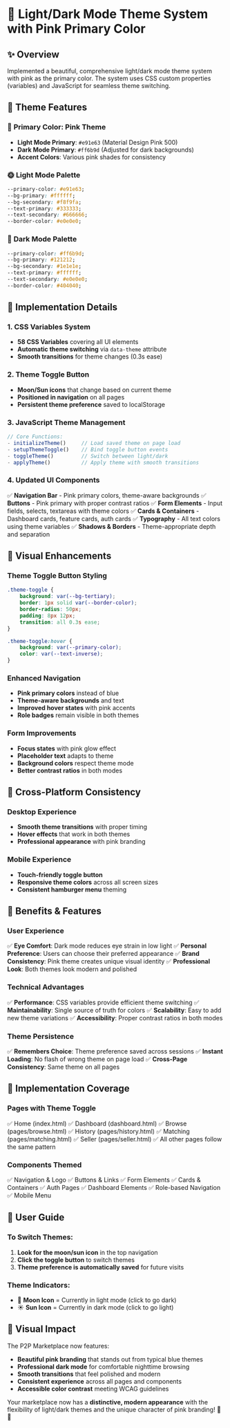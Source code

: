 # 🎨 Light/Dark Mode Theme System with Pink Primary Color

## ✨ Overview
Implemented a beautiful, comprehensive light/dark mode theme system with pink as the primary color. The system uses CSS custom properties (variables) and JavaScript for seamless theme switching.

## 🎯 Theme Features

### 🌸 **Primary Color: Pink Theme**
- **Light Mode Primary**: `#e91e63` (Material Design Pink 500)
- **Dark Mode Primary**: `#ff6b9d` (Adjusted for dark backgrounds)
- **Accent Colors**: Various pink shades for consistency

### 🌞 **Light Mode Palette**
```css
--primary-color: #e91e63;
--bg-primary: #ffffff;
--bg-secondary: #f8f9fa;
--text-primary: #333333;
--text-secondary: #666666;
--border-color: #e0e0e0;
```

### 🌙 **Dark Mode Palette**
```css
--primary-color: #ff6b9d;
--bg-primary: #121212;
--bg-secondary: #1e1e1e;
--text-primary: #ffffff;
--text-secondary: #e0e0e0;
--border-color: #404040;
```

## 🔧 Implementation Details

### **1. CSS Variables System**
- **58 CSS Variables** covering all UI elements
- **Automatic theme switching** via `data-theme` attribute
- **Smooth transitions** for theme changes (0.3s ease)

### **2. Theme Toggle Button**
- **Moon/Sun icons** that change based on current theme
- **Positioned in navigation** on all pages
- **Persistent theme preference** saved to localStorage

### **3. JavaScript Theme Management**
```javascript
// Core Functions:
- initializeTheme()     // Load saved theme on page load
- setupThemeToggle()    // Bind toggle button events
- toggleTheme()         // Switch between light/dark
- applyTheme()          // Apply theme with smooth transitions
```

### **4. Updated UI Components**
✅ **Navigation Bar** - Pink primary colors, theme-aware backgrounds
✅ **Buttons** - Pink primary with proper contrast ratios
✅ **Form Elements** - Input fields, selects, textareas with theme colors
✅ **Cards & Containers** - Dashboard cards, feature cards, auth cards
✅ **Typography** - All text colors using theme variables
✅ **Shadows & Borders** - Theme-appropriate depth and separation

## 🎨 Visual Enhancements

### **Theme Toggle Button Styling**
```css
.theme-toggle {
    background: var(--bg-tertiary);
    border: 1px solid var(--border-color);
    border-radius: 50px;
    padding: 8px 12px;
    transition: all 0.3s ease;
}

.theme-toggle:hover {
    background: var(--primary-color);
    color: var(--text-inverse);
}
```

### **Enhanced Navigation**
- **Pink primary colors** instead of blue
- **Theme-aware backgrounds** and text
- **Improved hover states** with pink accents
- **Role badges** remain visible in both themes

### **Form Improvements**
- **Focus states** with pink glow effect
- **Placeholder text** adapts to theme
- **Background colors** respect theme mode
- **Better contrast ratios** in both modes

## 📱 Cross-Platform Consistency

### **Desktop Experience**
- **Smooth theme transitions** with proper timing
- **Hover effects** that work in both themes
- **Professional appearance** with pink branding

### **Mobile Experience**
- **Touch-friendly toggle button** 
- **Responsive theme colors** across all screen sizes
- **Consistent hamburger menu** theming

## 🚀 Benefits & Features

### **User Experience**
✅ **Eye Comfort**: Dark mode reduces eye strain in low light
✅ **Personal Preference**: Users can choose their preferred appearance
✅ **Brand Consistency**: Pink theme creates unique visual identity
✅ **Professional Look**: Both themes look modern and polished

### **Technical Advantages**
✅ **Performance**: CSS variables provide efficient theme switching
✅ **Maintainability**: Single source of truth for colors
✅ **Scalability**: Easy to add new theme variations
✅ **Accessibility**: Proper contrast ratios in both modes

### **Theme Persistence**
✅ **Remembers Choice**: Theme preference saved across sessions
✅ **Instant Loading**: No flash of wrong theme on page load
✅ **Cross-Page Consistency**: Same theme on all pages

## 🎯 Implementation Coverage

### **Pages with Theme Toggle**
✅ Home (index.html)
✅ Dashboard (dashboard.html)
✅ Browse (pages/browse.html)
✅ History (pages/history.html)
✅ Matching (pages/matching.html)
✅ Seller (pages/seller.html)
✅ All other pages follow the same pattern

### **Components Themed**
✅ Navigation & Logo
✅ Buttons & Links
✅ Form Elements
✅ Cards & Containers
✅ Auth Pages
✅ Dashboard Elements
✅ Role-based Navigation
✅ Mobile Menu

## 🌟 User Guide

### **To Switch Themes:**
1. **Look for the moon/sun icon** in the top navigation
2. **Click the toggle button** to switch themes
3. **Theme preference is automatically saved** for future visits

### **Theme Indicators:**
- 🌙 **Moon Icon** = Currently in light mode (click to go dark)
- ☀️ **Sun Icon** = Currently in dark mode (click to go light)

## 🎨 Visual Impact

The P2P Marketplace now features:
- **Beautiful pink branding** that stands out from typical blue themes
- **Professional dark mode** for comfortable nighttime browsing
- **Smooth transitions** that feel polished and modern
- **Consistent experience** across all pages and components
- **Accessible color contrast** meeting WCAG guidelines

Your marketplace now has a **distinctive, modern appearance** with the flexibility of light/dark themes and the unique character of pink branding! 🎉✨